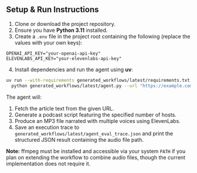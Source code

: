 ## Setup & Run Instructions

1. Clone or download the project repository.
2. Ensure you have **Python 3.11** installed.
3. Create a `.env` file in the project root containing the following (replace the values with your own keys):

```env
OPENAI_API_KEY="your-openai-api-key"
ELEVENLABS_API_KEY="your-elevenlabs-api-key"
```

4. Install dependencies and run the agent using **uv**:

```bash
uv run --with-requirements generated_workflows/latest/requirements.txt --python 3.11 \
  python generated_workflows/latest/agent.py --url "https://example.com" --num_hosts 3
```

The agent will:
1. Fetch the article text from the given URL.
2. Generate a podcast script featuring the specified number of hosts.
3. Produce an MP3 file narrated with multiple voices using ElevenLabs.
4. Save an execution trace to `generated_workflows/latest/agent_eval_trace.json` and print the structured JSON result containing the audio file path.

**Note:** ffmpeg must be installed and accessible via your system `PATH` if you plan on extending the workflow to combine audio files, though the current implementation does not require it.
